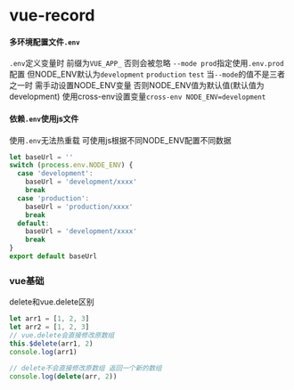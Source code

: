 # vue-record

#### 多环境配置文件`.env`
`.env`定义变量时 前缀为`VUE_APP_` 否则会被忽略
`--mode prod`指定使用`.env.prod`配置 但NODE_ENV默认为`development` `production` `test`
当`--mode`的值不是三者之一时 需手动设置NODE_ENV变量 否则NODE_ENV值为默认值(默认值为development)
使用cross-env设置变量`cross-env NODE_ENV=development`
#### 依赖`.env`使用js文件
使用`.env`无法热重载 可使用js根据不同NODE_ENV配置不同数据
```js
let baseUrl = ''
switch (process.env.NODE_ENV) {
  case 'development':
    baseUrl = 'development/xxxx'
    break
  case 'production':
    baseUrl = 'production/xxxx'
    break
  default:
    baseUrl = 'development/xxxx'
    break
}
export default baseUrl
```

### vue基础
delete和vue.delete区别
```js
let arr1 = [1, 2, 3]
let arr2 = [1, 2, 3]
// vue.delete会直接修改原数组
this.$delete(arr1, 2)
console.log(arr1)

// delete不会直接修改原数组 返回一个新的数组
console.log(delete(arr, 2))
```
